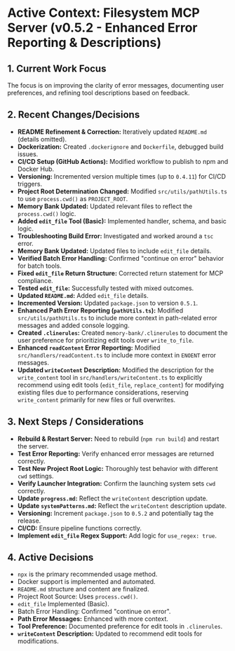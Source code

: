 <!-- Version: 1.3 | Last Updated: 2025-05-04 | Updated By: Cline -->
# Active Context: Filesystem MCP Server (v0.5.2 - Enhanced Error Reporting & Descriptions)

## 1. Current Work Focus

The focus is on improving the clarity of error messages, documenting user preferences, and refining tool descriptions based on feedback.

## 2. Recent Changes/Decisions

- **README Refinement & Correction:** Iteratively updated `README.md` (details omitted).
- **Dockerization:** Created `.dockerignore` and `Dockerfile`, debugged build issues.
- **CI/CD Setup (GitHub Actions):** Modified workflow to publish to npm and Docker Hub.
- **Versioning:** Incremented version multiple times (up to `0.4.11`) for CI/CD triggers.
- **Project Root Determination Changed:** Modified `src/utils/pathUtils.ts` to use `process.cwd()` as `PROJECT_ROOT`.
- **Memory Bank Updated:** Updated relevant files to reflect the `process.cwd()` logic.
- **Added `edit_file` Tool (Basic):** Implemented handler, schema, and basic logic.
- **Troubleshooting Build Error:** Investigated and worked around a `tsc` error.
- **Memory Bank Updated:** Updated files to include `edit_file` details.
- **Verified Batch Error Handling:** Confirmed "continue on error" behavior for batch tools.
- **Fixed `edit_file` Return Structure:** Corrected return statement for MCP compliance.
- **Tested `edit_file`:** Successfully tested with mixed outcomes.
- **Updated `README.md`:** Added `edit_file` details.
- **Incremented Version:** Updated `package.json` to version `0.5.1`.
- **Enhanced Path Error Reporting (`pathUtils.ts`):** Modified `src/utils/pathUtils.ts` to include more context in path-related error messages and added console logging.
- **Created `.clinerules`:** Created `memory-bank/.clinerules` to document the user preference for prioritizing edit tools over `write_to_file`.
- **Enhanced `readContent` Error Reporting:** Modified `src/handlers/readContent.ts` to include more context in `ENOENT` error messages.
- **Updated `writeContent` Description:** Modified the description for the `write_content` tool in `src/handlers/writeContent.ts` to explicitly recommend using edit tools (`edit_file`, `replace_content`) for modifying existing files due to performance considerations, reserving `write_content` primarily for new files or full overwrites.

## 3. Next Steps / Considerations

- **Rebuild & Restart Server:** Need to rebuild (`npm run build`) and restart the server.
- **Test Error Reporting:** Verify enhanced error messages are returned correctly.
- **Test New Project Root Logic:** Thoroughly test behavior with different `cwd` settings.
- **Verify Launcher Integration:** Confirm the launching system sets `cwd` correctly.
- **Update `progress.md`:** Reflect the `writeContent` description update.
- **Update `systemPatterns.md`:** Reflect the `writeContent` description update.
- **Versioning:** Increment `package.json` to `0.5.2` and potentially tag the release.
- **CI/CD:** Ensure pipeline functions correctly.
- **Implement `edit_file` Regex Support:** Add logic for `use_regex: true`.

## 4. Active Decisions

- `npx` is the primary recommended usage method.
- Docker support is implemented and automated.
- `README.md` structure and content are finalized.
- Project Root Source: Uses `process.cwd()`.
- `edit_file` Implemented (Basic).
- Batch Error Handling: Confirmed "continue on error".
- **Path Error Messages:** Enhanced with more context.
- **Tool Preference:** Documented preference for edit tools in `.clinerules`.
- **`writeContent` Description:** Updated to recommend edit tools for modifications.
